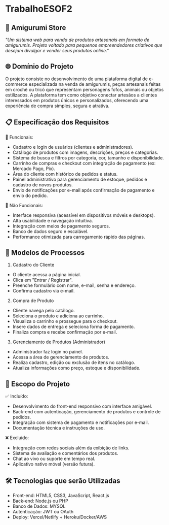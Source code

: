 # TrabalhoESOF2
## 🧶 Amigurumi Store 
_"Um sistema web para venda de produtos artesanais em formato de amigurumis. Projeto voltado para pequenos empreendedores criativos que desejam divulgar e vender seus produtos online."_

## 🌐 Domínio do Projeto
O projeto consiste no desenvolvimento de uma plataforma digital de e-commerce especializada na venda de amigurumis, peças artesanais feitas em crochê ou tricô que representam personagens fofos, animais ou objetos estilizados. A plataforma tem como objetivo conectar artesãos a clientes interessados em produtos únicos e personalizados, oferecendo uma experiência de compra simples, segura e atrativa.

## 📋 Especificação dos Requisitos
🔹 Funcionais:
- Cadastro e login de usuários (clientes e administradores).
- Catálogo de produtos com imagens, descrições, preços e categorias.
- Sistema de busca e filtros por categoria, cor, tamanho e disponibilidade.
- Carrinho de compras e checkout com integração de pagamento (ex: Mercado Pago, Pix).
- Área do cliente com histórico de pedidos e status.
- Painel administrativo para gerenciamento de estoque, pedidos e cadastro de novos produtos.
- Envio de notificações por e-mail após confirmação de pagamento e envio do pedido.

🔹 Não Funcionais:
- Interface responsiva (acessível em dispositivos móveis e desktops).
- Alta usabilidade e navegação intuitiva.
- Integração com meios de pagamento seguros.
- Banco de dados seguro e escalável.
- Performance otimizada para carregamento rápido das páginas.

## 🔄 Modelos de Processos
1. Cadastro do Cliente
* O cliente acessa a página inicial.
* Clica em "Entrar / Registrar".
* Preenche formulário com nome, e-mail, senha e endereço.
* Confirma cadastro via e-mail.

2. Compra de Produto
* Cliente navega pelo catálogo.
* Seleciona o produto e adiciona ao carrinho.
* Visualiza o carrinho e prossegue para o checkout.
* Insere dados de entrega e seleciona forma de pagamento.
* Finaliza compra e recebe confirmação por e-mail.

3. Gerenciamento de Produtos (Administrador)
* Administrador faz login no painel.
* Acessa a área de gerenciamento de produtos.
* Realiza cadastro, edição ou exclusão de itens no catálogo.
* Atualiza informações como preço, estoque e disponibilidade.

## 🎯 Escopo do Projeto
✅ Incluído:
+ Desenvolvimento do front-end responsivo com interface amigável.
+ Back-end com autenticação, gerenciamento de produtos e controle de pedidos.
+ Integração com sistema de pagamento e notificações por e-mail.
+ Documentação técnica e instruções de uso.

❌ Excluído:
- Integração com redes sociais além da exibição de links.
- Sistema de avaliação e comentários dos produtos.
- Chat ao vivo ou suporte em tempo real.
- Aplicativo nativo móvel (versão futura).

## 🛠️ Tecnologias que serão Utilizadas 
- Front-end: HTML5, CSS3, JavaScript, React.js
- Back-end: Node.js ou PHP
- Banco de Dados: MYSQL
- Autenticação: JWT ou OAuth
- Deploy: Vercel/Netlify + Heroku/Docker/AWS
